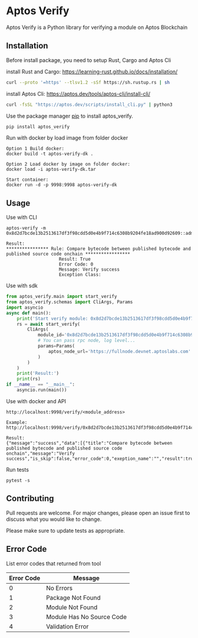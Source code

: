 # Aptos Verify

Aptos Verify is a Python library for verifying a module on Aptos Blockchain

## Installation

Before install package, you need to setup Rust, Cargo and Aptos Cli
 

install Rust and Cargo: https://learning-rust.github.io/docs/installation/

```bash
curl --proto '=https' --tlsv1.2 -sSf https://sh.rustup.rs | sh
```
install Aptos Cli: https://aptos.dev/tools/aptos-cli/install-cli/

```bash
curl -fsSL "https://aptos.dev/scripts/install_cli.py" | python3
```

Use the package manager [pip](https://pip.pypa.io/en/stable/) to install aptos_verify.

```bash
pip install aptos_verify
```
Run with docker by load image from folder docker
```
Option 1 Build docker: 
docker build -t aptos-verify-dk . 

Option 2 Load docker by image on folder docker: 
docker load -i aptos-verify-dk.tar   

Start container: 
docker run -d -p 9998:9998 aptos-verify-dk
```
## Usage

Use with CLI
``` cli
aptos-verify -m 0x8d2d7bcde13b2513617df3f98cdd5d0e4b9f714c6308b9204fe18ad900d92609::admin

Result:
**************** Rule: Compare bytecode between published bytecode and published source code onchain *****************
                    Result: True
                    Error Code: 0
                    Message: Verify success
                    Exception Class: 
```
Use with sdk
```python
from aptos_verify.main import start_verify
from aptos_verify.schemas import CliArgs, Params
import asyncio
async def main():
    print('Start verify module: 0x8d2d7bcde13b2513617df3f98cdd5d0e4b9f714c6308b9204fe18ad900d92609::admin')
    rs = await start_verify(
        CliArgs(
            module_id='0x8d2d7bcde13b2513617df3f98cdd5d0e4b9f714c6308b9204fe18ad900d92609::admin',
            # You can pass rpc node, log level...
            params=Params(
                aptos_node_url='https://fullnode.devnet.aptoslabs.com'
            )
        )
    )
    print('Result:')
    print(rs)
if __name__ == "__main__":
    asyncio.run(main())
```
Use with docker and API
```api
http://localhost:9998/verify/<module_address>

Example: 
http://localhost:9998/verify/0x8d2d7bcde13b2513617df3f98cdd5d0e4b9f714c6308b9204fe18ad900d92609::admin

Result:
{"message":"success","data":[{"title":"Compare bytecode between published bytecode and published source code onchain","message":"Verify success","is_skip":false,"error_code":0,"exeption_name":"","result":true,"traceback":"","error_message":""}]}
```


Run tests
``` cli
pytest -s
```
## Contributing

Pull requests are welcome. For major changes, please open an issue first
to discuss what you would like to change.

Please make sure to update tests as appropriate.

## Error Code
List error codes  that returned from tool

  <table>
    <thead>
      <tr>
        <th>Error Code</th>
        <th>Message</th>
      </tr>
    </thead>
    <tbody>
        <tr>
            <td>0</td>
            <td>No Errors</td>
        </tr>
        <tr>
            <td>1</td>
            <td>Package Not Found</td>
        </tr>
        <tr>
            <td>2</td>
            <td>Module Not Found</td>
        </tr>
        <tr>
            <td>3</td>
            <td>Module Has No Source Code</td>
        </tr>
        <tr>
            <td>4</td>
            <td>Validation Error</td>
        </tr>
    </tbody>
  </table>